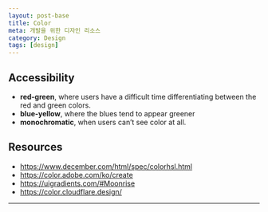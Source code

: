 ```yaml
---
layout: post-base
title: Color
meta: 개발을 위한 디자인 리소스
category: Design
tags: [design]
---
```


## Accessibility

- **red-green**, where users have a difficult time differentiating between the red and green colors.
- **blue-yellow**, where the blues tend to appear greener
- **monochromatic**, when users can’t see color at all.

## Resources

- <https://www.december.com/html/spec/colorhsl.html>
- <https://color.adobe.com/ko/create>
- <https://uigradients.com/#Moonrise>
- <https://color.cloudflare.design/>


---

